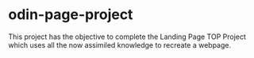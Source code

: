 # odin-page-project

This project has the objective to complete the Landing Page TOP Project which uses all the now assimiled knowledge to recreate a webpage.